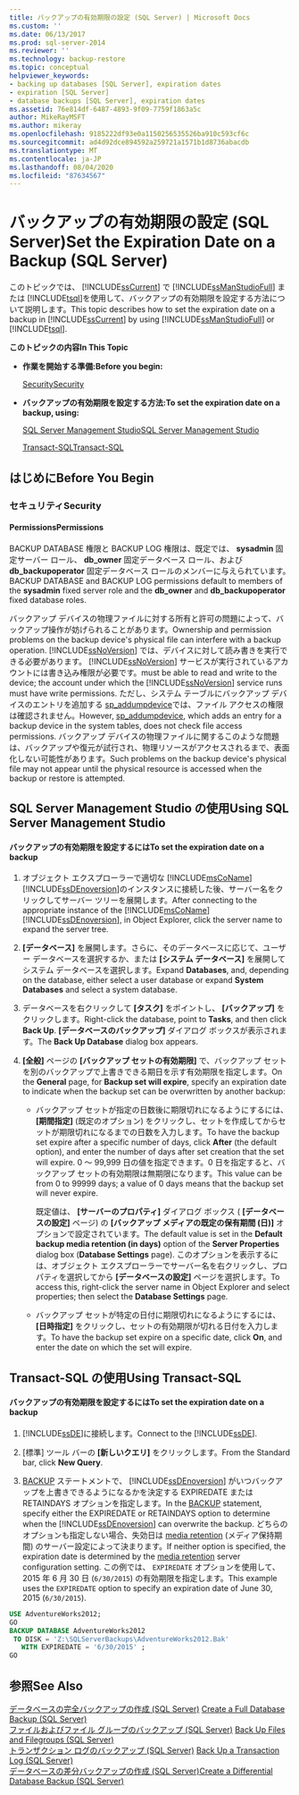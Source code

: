 ```yaml
---
title: バックアップの有効期限の設定 (SQL Server) | Microsoft Docs
ms.custom: ''
ms.date: 06/13/2017
ms.prod: sql-server-2014
ms.reviewer: ''
ms.technology: backup-restore
ms.topic: conceptual
helpviewer_keywords:
- backing up databases [SQL Server], expiration dates
- expiration [SQL Server]
- database backups [SQL Server], expiration dates
ms.assetid: 76e814df-6487-4893-9f09-7759f1863a5c
author: MikeRayMSFT
ms.author: mikeray
ms.openlocfilehash: 9185222df93e0a1150256535526ba910c593cf6c
ms.sourcegitcommit: ad4d92dce894592a259721a1571b1d8736abacdb
ms.translationtype: MT
ms.contentlocale: ja-JP
ms.lasthandoff: 08/04/2020
ms.locfileid: "87634567"
---
```

# <a name="set-the-expiration-date-on-a-backup-sql-server"></a><span data-ttu-id="d1384-102">バックアップの有効期限の設定 (SQL Server)</span><span class="sxs-lookup"><span data-stu-id="d1384-102">Set the Expiration Date on a Backup (SQL Server)</span></span>
  <span data-ttu-id="d1384-103">このトピックでは、 [!INCLUDE[ssCurrent](../../includes/sscurrent-md.md)] で [!INCLUDE[ssManStudioFull](../../includes/ssmanstudiofull-md.md)] または [!INCLUDE[tsql](../../includes/tsql-md.md)]を使用して、バックアップの有効期限を設定する方法について説明します。</span><span class="sxs-lookup"><span data-stu-id="d1384-103">This topic describes how to set the expiration date on a backup in [!INCLUDE[ssCurrent](../../includes/sscurrent-md.md)] by using [!INCLUDE[ssManStudioFull](../../includes/ssmanstudiofull-md.md)] or [!INCLUDE[tsql](../../includes/tsql-md.md)].</span></span>  
  
 <span data-ttu-id="d1384-104">**このトピックの内容**</span><span class="sxs-lookup"><span data-stu-id="d1384-104">**In This Topic**</span></span>  
  
-   <span data-ttu-id="d1384-105">**作業を開始する準備:**</span><span class="sxs-lookup"><span data-stu-id="d1384-105">**Before you begin:**</span></span>  
  
     [<span data-ttu-id="d1384-106">Security</span><span class="sxs-lookup"><span data-stu-id="d1384-106">Security</span></span>](#Security)  
  
-   <span data-ttu-id="d1384-107">**バックアップの有効期限を設定する方法:**</span><span class="sxs-lookup"><span data-stu-id="d1384-107">**To set the expiration date on a backup, using:**</span></span>  
  
     [<span data-ttu-id="d1384-108">SQL Server Management Studio</span><span class="sxs-lookup"><span data-stu-id="d1384-108">SQL Server Management Studio</span></span>](#SSMSProcedure)  
  
     [<span data-ttu-id="d1384-109">Transact-SQL</span><span class="sxs-lookup"><span data-stu-id="d1384-109">Transact-SQL</span></span>](#TsqlProcedure)  
  
##  <a name="before-you-begin"></a><a name="BeforeYouBegin"></a> <span data-ttu-id="d1384-110">はじめに</span><span class="sxs-lookup"><span data-stu-id="d1384-110">Before You Begin</span></span>  
  
###  <a name="security"></a><a name="Security"></a> <span data-ttu-id="d1384-111">セキュリティ</span><span class="sxs-lookup"><span data-stu-id="d1384-111">Security</span></span>  
  
####  <a name="permissions"></a><a name="Permissions"></a> <span data-ttu-id="d1384-112">Permissions</span><span class="sxs-lookup"><span data-stu-id="d1384-112">Permissions</span></span>  
 <span data-ttu-id="d1384-113">BACKUP DATABASE 権限と BACKUP LOG 権限は、既定では、 **sysadmin** 固定サーバー ロール、 **db_owner** 固定データベース ロール、および **db_backupoperator** 固定データベース ロールのメンバーに与えられています。</span><span class="sxs-lookup"><span data-stu-id="d1384-113">BACKUP DATABASE and BACKUP LOG permissions default to members of the **sysadmin** fixed server role and the **db_owner** and **db_backupoperator** fixed database roles.</span></span>  
  
 <span data-ttu-id="d1384-114">バックアップ デバイスの物理ファイルに対する所有と許可の問題によって、バックアップ操作が妨げられることがあります。</span><span class="sxs-lookup"><span data-stu-id="d1384-114">Ownership and permission problems on the backup device's physical file can interfere with a backup operation.</span></span> [!INCLUDE[ssNoVersion](../../includes/ssnoversion-md.md)] <span data-ttu-id="d1384-115">では、デバイスに対して読み書きを実行できる必要があります。 [!INCLUDE[ssNoVersion](../../includes/ssnoversion-md.md)] サービスが実行されているアカウントには書き込み権限が必要です。</span><span class="sxs-lookup"><span data-stu-id="d1384-115">must be able to read and write to the device; the account under which the [!INCLUDE[ssNoVersion](../../includes/ssnoversion-md.md)] service runs must have write permissions.</span></span> <span data-ttu-id="d1384-116">ただし、システム テーブルにバックアップ デバイスのエントリを追加する [sp_addumpdevice](/sql/relational-databases/system-stored-procedures/sp-addumpdevice-transact-sql)では、ファイル アクセスの権限は確認されません。</span><span class="sxs-lookup"><span data-stu-id="d1384-116">However, [sp_addumpdevice](/sql/relational-databases/system-stored-procedures/sp-addumpdevice-transact-sql), which adds an entry for a backup device in the system tables, does not check file access permissions.</span></span> <span data-ttu-id="d1384-117">バックアップ デバイスの物理ファイルに関するこのような問題は、バックアップや復元が試行され、物理リソースがアクセスされるまで、表面化しない可能性があります。</span><span class="sxs-lookup"><span data-stu-id="d1384-117">Such problems on the backup device's physical file may not appear until the physical resource is accessed when the backup or restore is attempted.</span></span>  
  
##  <a name="using-sql-server-management-studio"></a><a name="SSMSProcedure"></a> <span data-ttu-id="d1384-118">SQL Server Management Studio の使用</span><span class="sxs-lookup"><span data-stu-id="d1384-118">Using SQL Server Management Studio</span></span>  
  
#### <a name="to-set-the-expiration-date-on-a-backup"></a><span data-ttu-id="d1384-119">バックアップの有効期限を設定するには</span><span class="sxs-lookup"><span data-stu-id="d1384-119">To set the expiration date on a backup</span></span>  
  
1.  <span data-ttu-id="d1384-120">オブジェクト エクスプローラーで適切な [!INCLUDE[msCoName](../../includes/msconame-md.md)][!INCLUDE[ssDEnoversion](../../../includes/ssdenoversion-md.md)]のインスタンスに接続した後、サーバー名をクリックしてサーバー ツリーを展開します。</span><span class="sxs-lookup"><span data-stu-id="d1384-120">After connecting to the appropriate instance of the [!INCLUDE[msCoName](../../includes/msconame-md.md)] [!INCLUDE[ssDEnoversion](../../../includes/ssdenoversion-md.md)], in Object Explorer, click the server name to expand the server tree.</span></span>  
  
2.  <span data-ttu-id="d1384-121">**[データベース]** を展開します。さらに、そのデータベースに応じて、ユーザー データベースを選択するか、または **[システム データベース]** を展開してシステム データベースを選択します。</span><span class="sxs-lookup"><span data-stu-id="d1384-121">Expand **Databases**, and, depending on the database, either select a user database or expand **System Databases** and select a system database.</span></span>  
  
3.  <span data-ttu-id="d1384-122">データベースを右クリックして **[タスク]** をポイントし、 **[バックアップ]** をクリックします。</span><span class="sxs-lookup"><span data-stu-id="d1384-122">Right-click the database, point to **Tasks**, and then click **Back Up**.</span></span> <span data-ttu-id="d1384-123">**[データベースのバックアップ]** ダイアログ ボックスが表示されます。</span><span class="sxs-lookup"><span data-stu-id="d1384-123">The **Back Up Database** dialog box appears.</span></span>  
  
4.  <span data-ttu-id="d1384-124">**[全般]** ページの **[バックアップ セットの有効期限]** で、バックアップ セットを別のバックアップで上書きできる期日を示す有効期限を指定します。</span><span class="sxs-lookup"><span data-stu-id="d1384-124">On the **General** page, for **Backup set will expire**, specify an expiration date to indicate when the backup set can be overwritten by another backup:</span></span>  
  
    -   <span data-ttu-id="d1384-125">バックアップ セットが指定の日数後に期限切れになるようにするには、 **[期間指定]** \(既定のオプション) をクリックし、セットを作成してからセットが期限切れになるまでの日数を入力します。</span><span class="sxs-lookup"><span data-stu-id="d1384-125">To have the backup set expire after a specific number of days, click **After** (the default option), and enter the number of days after set creation that the set will expire.</span></span> <span data-ttu-id="d1384-126">0 ～ 99,999 日の値を指定できます。0 日を指定すると、バックアップ セットの有効期限は無期限になります。</span><span class="sxs-lookup"><span data-stu-id="d1384-126">This value can be from 0 to 99999 days; a value of 0 days means that the backup set will never expire.</span></span>  
  
         <span data-ttu-id="d1384-127">既定値は、 **[サーバーのプロパティ]** ダイアログ ボックス ( **[データベースの設定]** ページ) の **[バックアップ メディアの既定の保有期間 (日)]** オプションで設定されています。</span><span class="sxs-lookup"><span data-stu-id="d1384-127">The default value is set in the **Default backup media retention (in days)** option of the **Server Properties** dialog box (**Database Settings** page).</span></span> <span data-ttu-id="d1384-128">このオプションを表示するには、オブジェクト エクスプローラーでサーバー名を右クリックし、プロパティを選択してから **[データベースの設定]** ページを選択します。</span><span class="sxs-lookup"><span data-stu-id="d1384-128">To access this, right-click the server name in Object Explorer and select properties; then select the **Database Settings** page.</span></span>  
  
    -   <span data-ttu-id="d1384-129">バックアップ セットが特定の日付に期限切れになるようにするには、 **[日時指定]** をクリックし、セットの有効期限が切れる日付を入力します。</span><span class="sxs-lookup"><span data-stu-id="d1384-129">To have the backup set expire on a specific date, click **On**, and enter the date on which the set will expire.</span></span>  
  
##  <a name="using-transact-sql"></a><a name="TsqlProcedure"></a> <span data-ttu-id="d1384-130">Transact-SQL の使用</span><span class="sxs-lookup"><span data-stu-id="d1384-130">Using Transact-SQL</span></span>  
  
#### <a name="to-set-the-expiration-date-on-a-backup"></a><span data-ttu-id="d1384-131">バックアップの有効期限を設定するには</span><span class="sxs-lookup"><span data-stu-id="d1384-131">To set the expiration date on a backup</span></span>  
  
1.  <span data-ttu-id="d1384-132">[!INCLUDE[ssDE](../../includes/ssde-md.md)]に接続します。</span><span class="sxs-lookup"><span data-stu-id="d1384-132">Connect to the [!INCLUDE[ssDE](../../includes/ssde-md.md)].</span></span>  
  
2.  <span data-ttu-id="d1384-133">[標準] ツール バーの **[新しいクエリ]** をクリックします。</span><span class="sxs-lookup"><span data-stu-id="d1384-133">From the Standard bar, click **New Query**.</span></span>  
  
3.  <span data-ttu-id="d1384-134">[BACKUP](/sql/t-sql/statements/backup-transact-sql) ステートメントで、 [!INCLUDE[ssDEnoversion](../../../includes/ssdenoversion-md.md)] がいつバックアップを上書きできるようになるかを決定する EXPIREDATE または RETAINDAYS オプションを指定します。</span><span class="sxs-lookup"><span data-stu-id="d1384-134">In the [BACKUP](/sql/t-sql/statements/backup-transact-sql) statement, specify either the EXPIREDATE or RETAINDAYS option to determine when the [!INCLUDE[ssDEnoversion](../../../includes/ssdenoversion-md.md)] can overwrite the backup.</span></span> <span data-ttu-id="d1384-135">どちらのオプションも指定しない場合、失効日は [media retention](../../database-engine/configure-windows/configure-the-media-retention-server-configuration-option.md) (メディア保持期間) のサーバー設定によって決まります。</span><span class="sxs-lookup"><span data-stu-id="d1384-135">If neither option is specified, the expiration date is determined by the [media retention](../../database-engine/configure-windows/configure-the-media-retention-server-configuration-option.md) server configuration setting.</span></span> <span data-ttu-id="d1384-136">この例では、 `EXPIREDATE` オプションを使用して、2015 年 6 月 30 日 (`6/30/2015`) の有効期限を指定します。</span><span class="sxs-lookup"><span data-stu-id="d1384-136">This example uses the `EXPIREDATE` option to specify an expiration date of June 30, 2015 (`6/30/2015`).</span></span>  
  
```sql  
USE AdventureWorks2012;  
GO  
BACKUP DATABASE AdventureWorks2012  
 TO DISK = 'Z:\SQLServerBackups\AdventureWorks2012.Bak'  
   WITH EXPIREDATE = '6/30/2015' ;  
GO  
```  
  
## <a name="see-also"></a><span data-ttu-id="d1384-137">参照</span><span class="sxs-lookup"><span data-stu-id="d1384-137">See Also</span></span>  
 <span data-ttu-id="d1384-138">[データベースの完全バックアップの作成 &#40;SQL Server&#41;](create-a-full-database-backup-sql-server.md) </span><span class="sxs-lookup"><span data-stu-id="d1384-138">[Create a Full Database Backup &#40;SQL Server&#41;](create-a-full-database-backup-sql-server.md) </span></span>  
 <span data-ttu-id="d1384-139">[ファイルおよびファイル グループのバックアップ &#40;SQL Server&#41;](back-up-files-and-filegroups-sql-server.md) </span><span class="sxs-lookup"><span data-stu-id="d1384-139">[Back Up Files and Filegroups &#40;SQL Server&#41;](back-up-files-and-filegroups-sql-server.md) </span></span>  
 <span data-ttu-id="d1384-140">[トランザクション ログのバックアップ &#40;SQL Server&#41;](back-up-a-transaction-log-sql-server.md) </span><span class="sxs-lookup"><span data-stu-id="d1384-140">[Back Up a Transaction Log &#40;SQL Server&#41;](back-up-a-transaction-log-sql-server.md) </span></span>  
 [<span data-ttu-id="d1384-141">データベースの差分バックアップの作成 &#40;SQL Server&#41;</span><span class="sxs-lookup"><span data-stu-id="d1384-141">Create a Differential Database Backup &#40;SQL Server&#41;</span></span>](create-a-differential-database-backup-sql-server.md)  
  
  
